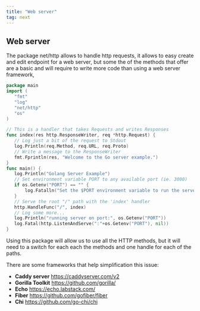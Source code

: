 ```yaml
---
title: "Web server"
tag: next
---
```

## Web server
The package net/http allows to handle http requests, it allows to easy create and edit endpoint for a web server, but some the of the methods that offer are a basic and will require to write more code than using a web server framework,
 ```go
package main
import (
    "fmt"
    "log"
    "net/http"
    "os"
)

// This is a handler that takes Requests and writes Responses
func index(res http.ResponseWriter, req *http.Request) {
    // Log just a bit of the request to Stdout
    log.Println(req.Method, req.URL, req.Proto)
    // Write a message to the ResponseWriter
    fmt.Fprintln(res, "Welcome to the Go server example.")
}
func main() {
    log.Println("Golang Server Example")
    // Set environment variable PORT to any available port (ie. 3000)
    if os.Getenv("PORT") == "" {
        log.Fatalln("Set the $PORT environment variable to run the server (ie. export PORT=3000)")
    }
    // Serve the root "/" path with the 'index' handler
    http.HandleFunc("/", index)
    // Log some more...
    log.Println("running server on port:", os.Getenv("PORT"))
    log.Fatal(http.ListenAndServe(":"+os.Getenv("PORT"), nil))
}
```

Using this package will allow us to use all the HTTP methods, but it will need to a switch for each each the methods and one handle for each of the paths.

There are some frameworks that help simplification this issue:
- **Caddy server**
https://caddyserver.com/v2
- **Gorilla Toolkit**
https://github.com/gorilla/
- **Echo**
https://echo.labstack.com/
- **Fiber**
https://github.com/gofiber/fiber
- **Chi**
https://github.com/go-chi/chi
